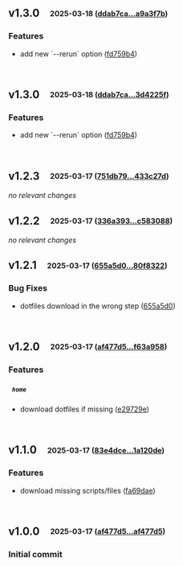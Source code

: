 ## **v1.3.0**&emsp;<sub><sup>2025-03-18 ([ddab7ca...a9a3f7b](https://github.com/smooll-d/dotsetup/compare/ddab7ca299e774918b7dbf74ba12d27879504d60...a9a3f7b62fc6d73d3284b9b463ced303bc16ee09?diff=split))</sup></sub>

### Features

- add new \`\-\-rerun\` option ([fd759b4](https://github.com/smooll-d/dotsetup/commit/fd759b48d2135132a4b9d7dc36a04d5458c466c1))

<br>

## **v1.3.0**&emsp;<sub><sup>2025-03-18 ([ddab7ca...3d4225f](https://github.com/smooll-d/dotsetup/compare/ddab7ca299e774918b7dbf74ba12d27879504d60...3d4225fd10b487333a1520f5102b14a8ebbd6b73?diff=split))</sup></sub>

### Features

- add new \`\-\-rerun\` option ([fd759b4](https://github.com/smooll-d/dotsetup/commit/fd759b48d2135132a4b9d7dc36a04d5458c466c1))

<br>

## **v1.2.3**&emsp;<sub><sup>2025-03-17 ([751db79...433c27d](https://github.com/smooll-d/dotsetup/compare/751db79c60b56f38c242b009a4e3cff5088ff68a...433c27d39deb7a7a90c1fcc0a995107b7f42bc5c?diff=split))</sup></sub>

*no relevant changes*
<br>

## **v1.2.2**&emsp;<sub><sup>2025-03-17 ([336a393...c583088](https://github.com/smooll-d/dotsetup/compare/336a393deee48a88e3c0e3574f3dd11017b23c96...c583088e54d89ab9ee4363bf04db5ee65836d374?diff=split))</sup></sub>

*no relevant changes*
<br>

## **v1.2.1**&emsp;<sub><sup>2025-03-17 ([655a5d0...80f8322](https://github.com/smooll-d/dotsetup/compare/655a5d007d5bcd80e16552c0e8db7d6c6d0eba30...80f8322bbaaf650054ce1ac8097f63b459be4a77?diff=split))</sup></sub>

### Bug Fixes

- dotfiles download in the wrong step ([655a5d0](https://github.com/smooll-d/dotsetup/commit/655a5d007d5bcd80e16552c0e8db7d6c6d0eba30))

<br>

## **v1.2.0**&emsp;<sub><sup>2025-03-17 ([af477d5...f63a958](https://github.com/smooll-d/dotsetup/compare/af477d5784237cddb7d480e83fd528cb52abcf78...f63a95802013c06b2b600cd8306fbf990fd492ad?diff=split))</sup></sub>

### Features

##### &ensp;`home`

- download dotfiles if missing ([e29729e](https://github.com/smooll-d/dotsetup/commit/e29729eb0217734214b0bef51962e011e2463d7d))

<br>

## **v1.1.0**&emsp;<sub><sup>2025-03-17 ([83e4dce...1a120de](https://github.com/smooll-d/dotsetup/compare/83e4dced3c1cce15d977d4972b0373f26c67778c...1a120dea808177c6fe590229604858911f989736?diff=split))</sup></sub>

### Features

- download missing scripts/files ([fa69dae](https://github.com/smooll-d/dotsetup/commit/fa69dae2c7ec64fdf845270ff5a2d754fc42d76b))

<br>

## **v1.0.0**&emsp;<sub><sup>2025-03-17 ([af477d5...af477d5](https://github.com/smooll-d/dotsetup/compare/af477d5784237cddb7d480e83fd528cb52abcf78...af477d5784237cddb7d480e83fd528cb52abcf78?diff=split))</sup></sub>

### Initial commit
<br>
